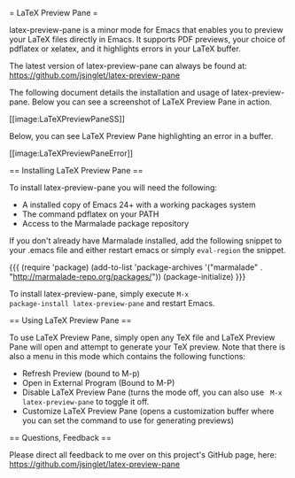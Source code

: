 = LaTeX Preview Pane =

latex-preview-pane is a minor mode for Emacs that enables you to preview your LaTeX files directly in Emacs. 
It supports PDF previews, your choice of pdflatex or xelatex, and it highlights errors in your LaTeX buffer.
 
The latest version of latex-preview-pane can always be found at: https://github.com/jsinglet/latex-preview-pane

The following document details the installation and usage of latex-preview-pane. Below you can see a screenshot of LaTeX Preview Pane in action.

[[image:LaTeXPreviewPaneSS]]


Below, you can see LaTeX Preview Pane highlighting an error in a buffer.

[[image:LaTeXPreviewPaneError]]

== Installing LaTeX Preview Pane == 

To install latex-preview-pane you will need the following:

* A installed copy of Emacs 24+ with a working packages system
* The command pdflatex on your PATH
* Access to the Marmalade package repository

If you don't already have Marmalade installed, add the following snippet to your .emacs file and either restart emacs or simply <code>eval-region</code> the snippet. 

{{{
(require 'package)
(add-to-list 'package-archives 
    '("marmalade" .
      "http://marmalade-repo.org/packages/"))
(package-initialize)
}}}

To install latex-preview-pane, simply execute <code>M-x package-install latex-preview-pane</code> and restart Emacs.

== Using LaTeX Preview Pane ==

To use LaTeX Preview Pane, simply open any TeX file and LaTeX Preview Pane will open and attempt to generate your TeX preview. Note that there is also a menu in this mode which contains the following functions:
* Refresh Preview (bound to M-p)
* Open in External Program (Bound to M-P)
* Disable LaTeX Preview Pane (turns the mode off, you can also use <code> M-x latex-preview-pane</code> to toggle it off.
* Customize LaTeX Preview Pane (opens a customization buffer where you can set the command to use for generating previews)

== Questions, Feedback ==

Please direct all feedback to me over on this project's GitHub page, here: https://github.com/jsinglet/latex-preview-pane 
